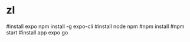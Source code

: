# zl
#install expo 
npm install -g expo-cli
#install node npm
#npm install
#npm start
#install app expo go

